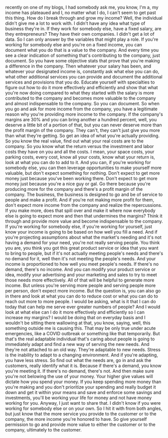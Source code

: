  recently on one of my blogs, I had somebody ask me, you know, I'm a, my income has plateaued and I, no matter what I do, I can't seem to get past this thing. How do I break through and grow my income? Well, the individual didn't give me a lot to work with. I didn't have any idea what type of business they're in. If they work for somebody else, have a fixed salary, are they entrepreneurs? They have their own companies. I didn't get a lot of data. So I can only answer by the variables that might play a role. If you're working for somebody else and you're on a fixed income, you can document what you do that is a value to the company. And every time you see a clear indication of something that's contributing to the company, just document. So you have some objective stats that prove that you're making a difference in the company. Then whatever your salary has been, and whatever your designated income is, constantly ask what else you can do, what other additional services you can provide and document the additional services and provisions that you do. Educate yourself with specialties to figure out how to do it more effectively and efficiently and show that what you're now doing compared to what they started with the salary is more contributed to the company and becomes more valuable to the company and almost indispensable to the company. So you can document. So when you go and ask for more income from the company, you have a legitimate reason why you're providing more income to the company. If the company's margins are 30% and you can bring another a hundred percent, well, you deserve a little bit of a portion of that, but you can never deserve more than the profit margin of the company. They can't, they can't just give you more than what they're getting. So get an idea of what you're actually providing. So you know the real value, find out what your real costs are to the company. So you know what the return versus the investment and labor costs they have on you and all the costs. I mean, your space costs, your parking costs, every cost, know all your costs, know what your return is, look at what you can do to add to it. And you can, if you're working for somebody else, you can then leverage opportunities to make yourself more valuable, but don't expect something for nothing. Don't expect to get more money just because you've been working there. Don't expect to get more money just because you're a nice guy or gal. Go there because you're producing more for the company and there's a profit margin of the company. The business, the business is designed to go and be of service to people and make a profit. And if you're not making more profit for them, don't expect more income from the company and realize the repercussions. If you make more, does that spill over and make it where now everybody else is going to expect more and then that undermines the margins? Think it through and provide more value and become indispensable to the company. If you're working for somebody else, if you're working for yourself, just know your income is going to be based on how well you fill a need. And if you're projecting assumptions about what the market's needing and it's not having a demand for your need, you're not really serving people. You think you are, you think you got this great product service or idea that you want to bring to people, but if it's not actually meeting people's needs and there's no demand for it, well then it's not meeting the people's needs. And your income is proportioned to how well you meet people's needs. If there's no demand, there's no income. And you can modify your product service or idea, modify your advertising and your marketing and sales to try to meet those needs more effectively. All of that will be helpful to generate more income. But unless you're serving more people and serving people more per person, don't expect more income. But the question is, you can also go in there and look at what you can do to reduce cost or what you can do to reach out more to more people. I would be asking, what is it that I can do today that can help me serve ever greater numbers of people? And I would look at what else can I do it more effectively and efficiently so I can increase my margins? I would be doing that on everyday basis and I wouldn't be sitting there wallowing at that, you know, saying, well, this something outside me is causing this. That may be only true under acute emergencies, like a COVID outbreak or something like that temporarily. But that's the real adaptable individual that's caring about people is going to immediately adapt and find a new way of serving the new needs. And they're not attached to an old way. They're adaptable to new needs. Stress is the inability to adapt to a changing environment. And if you're adapting, you have less stress. So find out what the needs are, go in and ask the customers, really identify what it is. Because if there's a demand, you know you're meeting it. If there's no demand, there's not. And then make sure you're not belowing the use of your money. Your higher give values will dictate how you spend your money. If you keep spending more money than you're making and you don't prioritize your spending and really budget it down and get it within your means and save and enforce some savings and investments, you'll be working your life for money and not have money working for you. Anyway, I just want to share that. I didn't know if you were working for somebody else or on your own. So I hit it with from both angles, but just know that the more service you provide to the customer or to the company, the more income you're honored to have. So give yourself permission to go and provide more value to either the customer or to the company, ultimately to the customer.